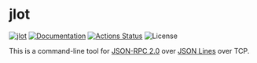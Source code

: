 jlot
====

[![jlot](https://img.shields.io/crates/v/jlot.svg)](https://crates.io/crates/jlot)
[![Documentation](https://docs.rs/jlot/badge.svg)](https://docs.rs/jlot)
[![Actions Status](https://github.com/sile/jlot/workflows/CI/badge.svg)](https://github.com/sile/jlot/actions)
![License](https://img.shields.io/crates/l/jlot)

This is a command-line tool for [JSON-RPC 2.0] over [JSON Lines] over TCP.

[JSON-RPC 2.0]: https://www.jsonrpc.org/specification
[JSON Lines]: https://jsonlines.org/
